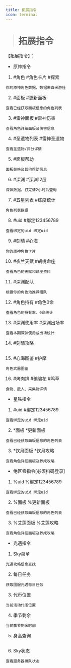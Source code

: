 ```yaml
---
title: 拓展指令
icon: terminal
---
```


># 拓展指令

【拓展指令】：


* 原神指令
1. #角色 #角色卡片 #探索
```
你的原神角色数据，数据来自米游社
```

2. #面板 #更新面板
```
查看已经获取面板信息的角色列表
```

3. #雷神面板 #雷神伤害
```
查看角色详细面板及伤害信息
```

4. #圣遗物列表 #雷神圣遗物
```
查看圣遗物/评分详情
```

5. #面板帮助
```
面板替换及其他帮助信息
```

6. #深渊 #深渊12层
```
深渊数据，打完请2小时后查询
```

7. #五星列表 #练度统计
```
角色列表数据
```

8. #uid #绑定123456789
```
查看绑定的uid 绑定uid
```

9. #刻晴 #心海
```
你的原神角色卡片
```

10. #夜兰天赋 #胡桃命座
```
查看角色的天赋和命座资料
```

11. #深渊配队
```
根据你的角色池推荐组队
```

12. #角色持有 #角色0命
```
查看角色的持有率、0命统计
```

13. #深渊使用率 #深渊出场率
```
查看本期深渊使用或出场统计
```

14. #刻晴攻略
```西风驿站攻略
```

15. #心海图鉴 #护摩
```
角色武器图鉴
```

16. #烤肉排 #骗骗花 #鸣草
```
食物、敌人、采集物详情
```


* 星铁指令

1. #uid #绑定123456789
```
查看绑定的uid 绑定uid
```

2. *面板 *更新面板
```
查看已经获取面板信息的角色列表
```

3. *饮月面板 *饮月攻略
```
查看角色详细面板及养成攻略
```


* 绝区零指令[必须扫码登录]

1. %uid %绑定123456789
```
查看绑定的uid 绑定uid
```

2. %面板 %更新面板
```
查看已经获取面板信息的角色列表
```

3. %艾莲面板 %艾莲攻略
```
查看角色详细面板及养成攻略
```


* 光遇指令

1. Sky菜单
```
光遇攻略信息查找
```

2. 每日任务
```
获取国服光遇每日任务
```

3. 代币位置
```
当前活动代币位置
```

4. 季节剩余
```
当前季节剩余时间
```

5. 身高查询
```获取光崽身高信息
```

6. Sky状态
```
查看服务器排队状态
```